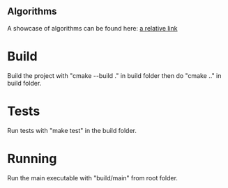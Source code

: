 ## Algorithms

A showcase of algorithms can be found here: [a relative link](main.ipynb)

# Build
Build the project with "cmake --build ." in build folder
then do "cmake .." in build folder.

# Tests
Run tests with "make test" in the build folder.

# Running
Run the main executable with "build/main" from root folder.
